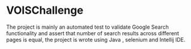 # VOISChallenge
The project is mainly an automated test to validate Google Search functionality and assert that number of search results across different pages is equal, the project is wrote using Java , selenium and Intellij IDE.  
